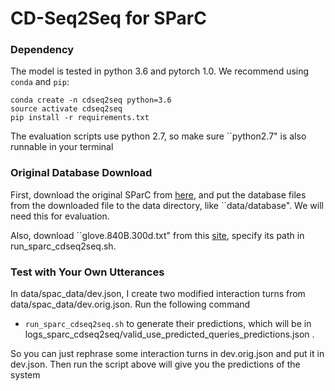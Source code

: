# CD-Seq2Seq for SParC 


### Dependency

The model is tested in python 3.6 and pytorch 1.0. We recommend using `conda` and `pip`:

```
conda create -n cdseq2seq python=3.6
source activate cdseq2seq
pip install -r requirements.txt
```

The evaluation scripts use python 2.7, so make sure ``python2.7" is also runnable in your terminal

### Original Database Download

First, download the original SParC from [here](https://yale-lily.github.io/sparc), and put the database files from the downloaded file to the data directory, like  ``data/database". We will need this for evaluation.

Also, download ``glove.840B.300d.txt" from this [site](https://nlp.stanford.edu/projects/glove/), specify its path in run_sparc_cdseq2seq.sh.

### Test with Your Own Utterances

In data/spac_data/dev.json, I create two modified interaction turns from data/spac_data/dev.orig.json. Run the following command

- `run_sparc_cdseq2seq.sh` to generate their predictions, which will be in logs_sparc_cdseq2seq/valid_use_predicted_queries_predictions.json . 

So you can just rephrase some interaction turns in dev.orig.json and put it in dev.json.
Then run the script above will give you the predictions of the system
